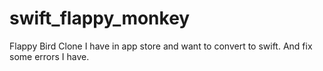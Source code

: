 # swift_flappy_monkey
Flappy Bird Clone I have in app store and want to convert to swift. 
And fix some errors I have.
